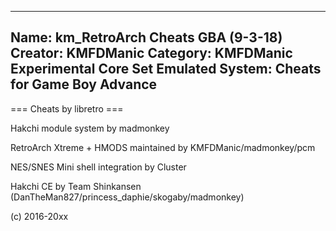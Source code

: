 -----------------------
Name: km_RetroArch Cheats GBA (9-3-18)
Creator: KMFDManic
Category: KMFDManic Experimental Core Set
Emulated System: Cheats for Game Boy Advance
-----------------------
=== Cheats by libretro ===

Hakchi module system by madmonkey

RetroArch Xtreme + HMODS maintained by KMFDManic/madmonkey/pcm

NES/SNES Mini shell integration by Cluster

Hakchi CE by Team Shinkansen (DanTheMan827/princess_daphie/skogaby/madmonkey)

(c) 2016-20xx
